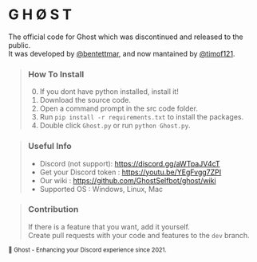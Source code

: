# G H Ø S T

The official code for Ghost which was discontinued and released to the public.  
It was developed by [@bentettmar](https://github.com/bentettmar), and now mantained by [@timof121](https://github.com/timof121).  

> ### How To Install
> 0. If you dont have python installed, install it!
> 1. Download the source code.
> 2. Open a command prompt in the src code folder.
> 3. Run `pip install -r requirements.txt` to install the packages.
> 4. Double click `Ghost.py` or run `python Ghost.py`.
  
> ### Useful Info  
> - Discord (not support): https://discord.gg/aWTpaJV4cT
> - Get your Discord token : https://youtu.be/YEgFvgg7ZPI  
> - Our wiki : https://github.com/GhostSelfbot/ghost/wiki
> - Supported OS : Windows, Linux, Mac 

> ### Contribution
> If there is a feature that you want, add it yourself.  
> Create pull requests with your code and features to the `dev` branch.

<sub>👻 Ghost - Enhancing your Discord experience since 2021.</sub>
